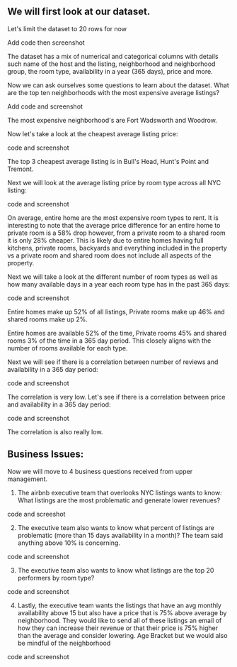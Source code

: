 ## We will first look at our dataset. 
Let's limit the dataset to 20 rows for now

Add code then screenshot

The dataset has a mix of numerical and categorical columns with details such name of the host and the listing, neighborhood and neighborhood group, the room type, availability in a year (365 days), price and more.


Now we can ask ourselves some questions to learn about the dataset. What are the top ten neighborhoods with the most expensive average listings?

Add code and screenshot

The most expensive neighborhood's are Fort Wadsworth and Woodrow. 

Now let's take a look at the cheapest average listing price:

code and screenshot

The top 3 cheapest average listing is in Bull's Head, Hunt's Point and Tremont.

Next we will look at the average listing price by room type across all NYC listing:

code and screenshot

On average, entire home are the most expensive room types to rent. It is interesting to note that the average price difference for an entire home to private room is a 58% drop however, from a private room to a shared room it is only 28% cheaper. This is likely due to entire homes having full kitchens, private rooms, backyards and everything included in the property vs a private room and shared room does not include all aspects of the property.


Next we will take a look at the different number of room types as well as how many available days in a year each room type has in the past 365 days:

code and screenshot

Entire homes make up 52% of all listings, Private rooms make up 46% and shared rooms make up 2%.

Entire homes are available 52% of the time, Private rooms 45% and shared rooms 3% of the time in a 365 day period. This closely aligns with the number of rooms available for each type.

Next we will see if there is a correlation between number of reviews and availability in a 365 day period:

code and screenshot

The correlation is very low. Let's see if there is a correlation between price and availability in a 365 day period:

code and screenshot

The correlation is also really low.


## Business Issues:

Now we will move to 4 business questions received from upper management. 

1. The airbnb executive team that overlooks NYC listings wants to know: What listings are the most problematic and generate lower revenues?

code and screeshot 


2. The executive team also wants to know what percent of listings are problematic (more than 15 days availability in a month)? The team said anything above 10% is concerning.

code and screenshot


3. The executive team also wants to know what listings are the top 20 performers by room type?

code and screenshot


4. Lastly, the executive team wants the listings that have an avg monthly availability above 15 but also have a price that is 75% above average by neighborhood. They would like to send all of these listings an email of how they can increase their revenue or that their price is 75% higher than the average and consider lowering. Age Bracket but we would also be mindful of the neighborhood

code and screenshot






